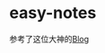 # easy-notes
参考了这位大神的[Blog](https://www.callicoder.com/spring-boot-rest-api-tutorial-with-mysql-jpa-hibernate/)
